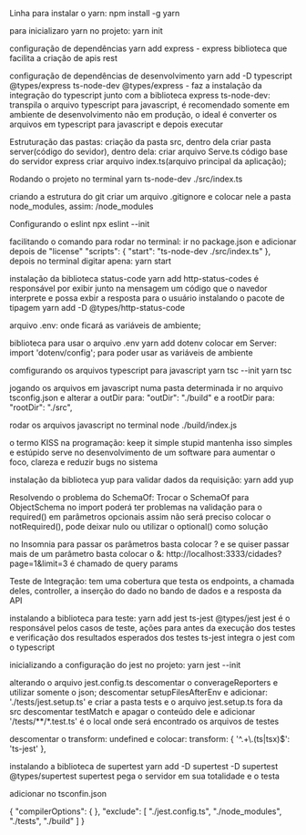 Linha para instalar o yarn:
npm install -g yarn

para inicializaro yarn no projeto:
yarn init

configuração de dependências
yarn add express - express biblioteca que facilita
a criação de apis rest

configuração de dependências de desenvolvimento
yarn add -D typescript @types/express ts-node-dev
@types/express - faz a instalação da integração
do typescript junto com a biblioteca express
ts-node-dev: transpila o arquivo typescript para
javascript, é recomendado somente em ambiente de 
desenvolvimento não em produção, o ideal é
converter os arquivos em typescript para javascript
e depois executar

Estruturação das pastas:
criação da pasta src, dentro dela
    criar pasta server(código do sevidor), dentro 
    dela:
        criar arquivo Serve.ts código base do 
        servidor express
    criar arquivo index.ts(arquivo principal da
aplicação);

Rodando o projeto no terminal
yarn ts-node-dev ./src/index.ts

criando a estrutura do git
criar um arquivo .gitignore e colocar nele a pasta node_modules,
assim:
/node_modules

Configurando o eslint
npx eslint --init

facilitando o comando para rodar no terminal:
ir no package.json e adicionar depois de "license"
"scripts": {
    "start": "ts-node-dev ./src/index.ts"
  },
depois no terminal digitar apena:
yarn start

instalação da biblioteca status-code
yarn add http-status-codes
é responsável por exibir junto na mensagem um código que o navedor
interprete e possa exbir a resposta para o usuário
instalando o pacote de tipagem 
yarn add -D @types/http-status-code

arquivo .env:
  onde ficará as variáveis de 
  ambiente;

biblioteca para usar o arquivo .env
yarn add dotenv
colocar em Server:
import 'dotenv/config';
para poder usar as variáveis de 
ambiente 

comfigurando os arquivos typescript para javascript
yarn tsc --init
yarn tsc

jogando os arquivos em javascript numa 
pasta determinada
ir no arquivo tsconfig.json e alterar a outDir 
para:
"outDir": "./build"
e a rootDir para:
"rootDir": "./src",

rodar os arquivos javascript no terminal
node ./build/index.js

o termo KISS na programação:
keep
it
simple
stupid
mantenha isso simples e estúpido
serve no desenvolvimento de um software
para aumentar o foco, clareza e reduzir
bugs no sistema

instalação da biblioteca yup para validar
dados da requisição:
yarn add yup

Resolvendo o problema do SchemaOf:
Trocar o SchemaOf para ObjectSchema no import
poderá ter problemas na validação para o required() em parâmetros 
opcionais assim não será preciso colocar o notRequired(), pode deixar
nulo ou utilizar o optional() como solução

no Insomnia para passar os parâmetros basta colocar ? e se quiser passar mais de um parâmetro basta colocar o &:
http://localhost:3333/cidades?page=1&limit=3
é chamado de query params

Teste de Integração: tem uma cobertura que testa os endpoints, a chamada deles, controller, a inserção do dado no bando de dados e a resposta da API

instalando a biblioteca para teste:
yarn add jest ts-jest @types/jest
jest é o responsável pelos casos de teste, ações para antes da execução dos testes e verificação dos resultados esperados dos testes 
ts-jest integra o jest com o typescript

inicializando a configuração do jest no projeto:
yarn jest --init

alterando o arquivo jest.config.ts
descomentar o converageReporters e utilizar somente o json;
descomentar setupFilesAfterEnv e adicionar:
'./tests/jest.setup.ts'
e criar a pasta tests e o arquivo jest.setup.ts fora da src
descomentar testMatch e apagar o conteúdo dele e adicionar
'<rootDir>/tests/**/*.test.ts' é o local onde será encontrado os arquivos de testes

descomentar o transform: undefined
e colocar:
 transform: {
    '^.+\\.(ts|tsx)$': 'ts-jest'
  },

instalando a biblioteca de supertest
yarn add -D supertest -D supertest @types/supertest
supertest pega o servidor em sua totalidade e o testa

adicionar no tsconfin.json 

{
  "compilerOptions": {
  },
  "exclude": [
    "./jest.config.ts",
    "./node_modules",
    "./tests",
    "./build"
  ]
}